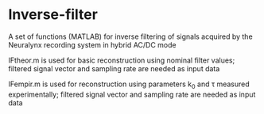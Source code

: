 # Inverse-filter

A set of functions (MATLAB) for inverse filtering of signals acquired by the Neuralynx recording system in hybrid AC/DC mode

IFtheor.m is used for basic reconstruction using nominal filter values; filtered signal vector and sampling rate are needed as input data


IFempir.m is used for reconstruction using parameters k<sub>0</sub> and &tau; measured experimentally; filtered signal vector and sampling rate are needed as input data
